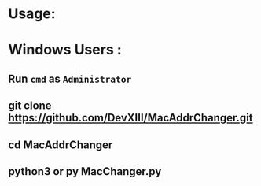 # Usage:
# Windows Users : 
Run `cmd` as `Administrator`
-
git clone https://github.com/DevXIII/MacAddrChanger.git
-
cd MacAddrChanger
-
python3 or py MacChanger.py
-
